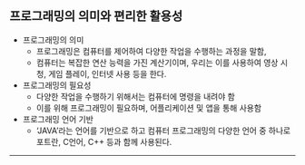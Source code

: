 ## 프로그래밍의 의미와 편리한 활용성

- 프로그래밍의 의미
    - 프로그래밍은 컴퓨터를 제어하여 다양한 작업을 수행하는 과정을 말함,
    - 컴퓨터는 복잡한 연산 능력을 가진 계산기이며, 우리는 이를 사용하여 영상 시청, 게임 플레이, 인터넷 사용 등을 한다.
- 프로그래밍의 필요성
    - 다양한 작업을 수행하기 위해서는 컴퓨터에 명령을 내려야 함
    - 이를 위해 프로그래밍이 필요하며, 어플리케이션 및 앱을 통해 사용함
- 프로그래밍 언어 기반
    - ‘JAVA’라는 언어를 기반으로 하고 컴퓨터 프로그래밍의 다양한 언어 중 하나로 포트란, C언어, C++ 등과 함께 사용된다.

---
